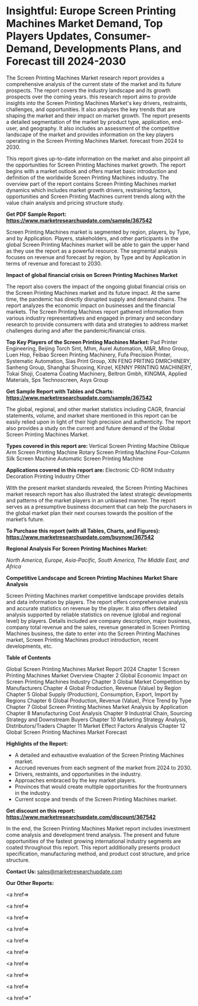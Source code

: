 # Insightful: Europe Screen Printing Machines Market Demand, Top Players Updates, Consumer-Demand, Developments Plans, and Forecast till 2024-2030

The Screen Printing Machines Market research report provides a comprehensive analysis of the current state of the market and its future prospects. The report covers the industry landscape and its growth prospects over the coming years. this research report aims to provide insights into the Screen Printing Machines Market's key drivers, restraints, challenges, and opportunities. It also analyzes the key trends that are shaping the market and their impact on market growth. The report presents a detailed segmentation of the market by product type, application, end-user, and geography. It also includes an assessment of the competitive landscape of the market and provides information on the key players operating in the Screen Printing Machines Market. forecast from 2024 to 2030.

This report gives up-to-date information on the market and also pinpoint all the opportunities for Screen Printing Machines market growth. The report begins with a market outlook and offers market basic introduction and definition of the worldwide Screen Printing Machines industry. The overview part of the report contains Screen Printing Machines market dynamics which includes market growth drivers, restraining factors, opportunities and Screen Printing Machines current trends along with the value chain analysis and pricing structure study.

<strong><b>Get PDF Sample Report: <a href=https://www.marketresearchupdate.com/sample/367542>https://www.marketresearchupdate.com/sample/367542</a></b></strong>

Screen Printing Machines market is segmented by region, players, by Type, and by Application. Players, stakeholders, and other participants in the global Screen Printing Machines market will be able to gain the upper hand as they use the report as a powerful resource. The segmental analysis focuses on revenue and forecast by region, by Type and by Application in terms of revenue and forecast to 2030.

<strong><b>Impact of global financial crisis on Screen Printing Machines Market</b></strong>

The report also covers the impact of the ongoing global financial crisis on the Screen Printing Machines market and its future impact. At the same time, the pandemic has directly disrupted supply and demand chains. The report analyzes the economic impact on businesses and the financial markets. The Screen Printing Machines report gathered information from various industry representatives and engaged in primary and secondary research to provide consumers with data and strategies to address market challenges during and after the pandemic/financial crisis.

<strong><b>Top Key Players of the Screen Printing Machines Market:
</b></strong>Pad Printer Engineering, Beijing Torch Smt, Mhm, Aurel Automation, M&R, Mino Group, Luen Hop, Feibao Screen Printing Machinery, Fufa Precision Printer, Systematic Automation, Sias Print Group, XIN FENG PRITING DMRCHINERY, Sanheng Group, Shanghai Shuoxing, Kinzel, KENNY PRINTING MACHINERY, Tokai Shoji, Coatema Coating Machinery, Beltron Gmbh, KINGMA, Applied Materials, Sps Technoscreen, Asys Group<strong><b>
</b></strong>

<strong><b>Get Sample Report with Tables and Charts: <a href=https://www.marketresearchupdate.com/sample/367542>https://www.marketresearchupdate.com/sample/367542</a></b></strong>

The global, regional, and other market statistics including CAGR, financial statements, volume, and market share mentioned in this report can be easily relied upon in light of their high precision and authenticity. The report also provides a study on the current and future demand of the Global Screen Printing Machines Market.

<strong><b>Types covered in this report are:
</b></strong>Vertical Screen Printing Machine
Oblique Arm Screen Printing Machine
Rotary Screen Printing Machine
Four-Column Silk Screen Machine
Automatic Screen Printing Machine<strong><b>
</b></strong>

<strong><b>Applications covered in this report are:
</b></strong>Electronic
CD-ROM Industry
Decoration
Printing Industry
Other<strong><b>
</b></strong>

With the present market standards revealed, the Screen Printing Machines market research report has also illustrated the latest strategic developments and patterns of the market players in an unbiased manner. The report serves as a presumptive business document that can help the purchasers in the global market plan their next courses towards the position of the market’s future.

<strong><b>To Purchase this report (with all Tables, Charts, and Figures): <a href=https://www.marketresearchupdate.com/buynow/367542>https://www.marketresearchupdate.com/buynow/367542</a></b></strong>

<strong><b>Regional Analysis For Screen Printing Machines Market:</b></strong>

<em><i>North America, Europe, Asia-Pacific, South America, The Middle East, and Africa</i></em>

<strong><b>Competitive Landscape and Screen Printing Machines Market Share Analysis</b></strong>

Screen Printing Machines market competitive landscape provides details and data information by players. The report offers comprehensive analysis and accurate statistics on revenue by the player. It also offers detailed analysis supported by reliable statistics on revenue (global and regional level) by players. Details included are company description, major business, company total revenue and the sales, revenue generated in Screen Printing Machines business, the date to enter into the Screen Printing Machines market, Screen Printing Machines product introduction, recent developments, etc.

<strong><b>Table of Contents</b></strong>

Global Screen Printing Machines Market Report 2024
Chapter 1 Screen Printing Machines Market Overview
Chapter 2 Global Economic Impact on Screen Printing Machines Industry
Chapter 3 Global Market Competition by Manufacturers
Chapter 4 Global Production, Revenue (Value) by Region
Chapter 5 Global Supply (Production), Consumption, Export, Import by Regions
Chapter 6 Global Production, Revenue (Value), Price Trend by Type
Chapter 7 Global Screen Printing Machines Market Analysis by Application
Chapter 8 Manufacturing Cost Analysis
Chapter 9 Industrial Chain, Sourcing Strategy and Downstream Buyers
Chapter 10 Marketing Strategy Analysis, Distributors/Traders
Chapter 11 Market Effect Factors Analysis
Chapter 12 Global Screen Printing Machines Market Forecast

<strong><b>Highlights of the Report:</b></strong>

- A detailed and exhaustive evaluation of the Screen Printing Machines market.
- Accrued revenues from each segment of the market from 2024 to 2030.
- Drivers, restraints, and opportunities in the industry.
- Approaches embraced by the key market players.
- Provinces that would create multiple opportunities for the frontrunners in the industry.
- Current scope and trends of the Screen Printing Machines market.

<strong><b>Get discount on this report: <a href=https://www.marketresearchupdate.com/discount/367542>https://www.marketresearchupdate.com/discount/367542</a></b></strong>

In the end, the Screen Printing Machines Market report includes investment come analysis and development trend analysis. The present and future opportunities of the fastest growing international industry segments are coated throughout this report. This report additionally presents product specification, manufacturing method, and product cost structure, and price structure.

<strong><b>Contact Us:
</b></strong>sales@marketresearchupdate.com

<strong>Our Other Reports:</strong>

<a href=></a>

<a href=></a>

<a href=></a>

<a href=></a>

<a href=></a>

<a href=></a>

<a href=></a>

<a href=></a>

<a href=></a>

<a href=></a>"
